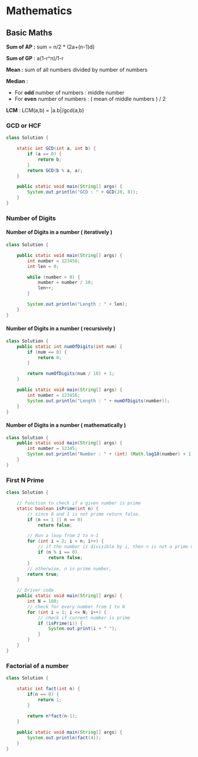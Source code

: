 # Mathematics

## Basic Maths

**Sum of AP :** sum = n/2 \* (2a+(n-1)d)

**Sum of GP** : a(1-r^n)/1-r

**Mean :** sum of all numbers divided by number of numbers

**Median** :

* For **odd** number of numbers : middle number
* For **even** number of numbers : ( mean of middle numbers ) / 2

**LCM** : LCM(a,b) = |a.b|/gcd(a,b)

### GCD or HCF

```java
class Solution {

    static int GCD(int a, int b) {
		if (a == 0) {
			return b;
		}
		return GCD(b % a, a);
	}

	public static void main(String[] args) {
		System.out.println("GCD : " + GCD(28, 8));
	}
}
```

### Number of Digits

#### Number of Digits in a number ( iteratively )

```java
class Solution {

    public static void main(String[] args) {
        int number = 123456;
        int len = 0;

        while (number > 0) {
            number = number / 10;
            len++;
        }

        System.out.println("Length : " + len);
    }
}
```

#### Number of Digits in a number ( recursively )

```java
class Solution {
    public static int numOfDigits(int num) {
        if (num == 0) {
            return 0;
        }

        return numOfDigits(num / 10) + 1;
    }

    public static void main(String[] args) {
        int number = 123456;
        System.out.println("Length : " + numOfDigits(number));
    }
}
```

#### Number of Digits in a number ( mathematically )

```java
class Solution {
	public static void main(String[] args) {
		int number = 12345;
		System.out.println("Number : " + (int) (Math.log10(number) + 1));
	}
}
```

### First N Prime

```java
class Solution {

    // function to check if a given number is prime
    static boolean isPrime(int n) {
        // since 0 and 1 is not prime return false.
        if (n == 1 || n == 0)
            return false;

        // Run a loop from 2 to n-1
        for (int i = 2; i < n; i++) {
            // if the number is divisible by i, then n is not a prime number.
            if (n % i == 0)
                return false;
        }
        // otherwise, n is prime number.
        return true;
    }

    // Driver code
    public static void main(String[] args) {
        int N = 100;
        // check for every number from 1 to N
        for (int i = 1; i <= N; i++) {
            // check if current number is prime
            if (isPrime(i)) {
                System.out.print(i + " ");
            }
        }
    }
}
```

### Factorial of a number

```java
class Solution {

    static int fact(int n) {
        if(n == 0) {
            return 1;
        }
        
        return n*fact(n-1);
    }

    public static void main(String[] args) {
        System.out.println(fact(4));
    }
}
```
